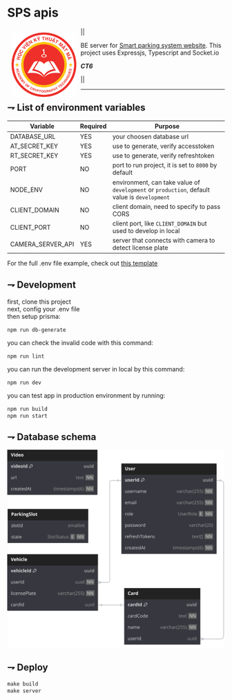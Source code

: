 # SPS apis

<img src="./src/assets/logokma.png" align="left"
width="150" hspace="10" vspace="10">

||

BE server for [Smart parking system website](./templates/.env.template). This project uses Expressjs, Typescript and Socket.io

**_CT6_**

||

---

## ⇁ List of environment variables

| Variable          | Required | Purpose                                                                                      |
| ----------------- | -------- | -------------------------------------------------------------------------------------------- |
| DATABASE_URL      | YES      | your choosen database url                                                                    |
| AT_SECRET_KEY     | YES      | use to generate, verify accesstoken                                                          |
| RT_SECRET_KEY     | YES      | use to generate, verify refreshtoken                                                         |
| PORT              | NO       | port to run project, it is set to `8000` by default                                          |
| NODE_ENV          | NO       | environment, can take value of `development` or `production`, default value is `development` |
| CLIENT_DOMAIN     | NO       | client domain, need to specify to pass CORS                                                  |
| CLIENT_PORT       | NO       | client port, like `CLIENT_DOMAIN` but used to develop in local                               |
| CAMERA_SERVER_API | YES      | server that connects with camera to detect license plate                                     |

For the full .env file example, check
out [this template](./templates/.env.template) <br>

## ⇁ Development

first, clone this project<br>
next, config your .env file<br>
then setup prisma:

```shell
npm run db-generate
```

you can check the invalid code with this command:

```shell
npm run lint
```

you can run the development server in local by this command:

```shell
npm run dev
```

you can test app in production environment by running:

```shell
npm run build
npm run start
```

## ⇁ Database schema

<img src="./src/assets/schema.svg">

## ⇁ Deploy

```shell
make build
make server
```
